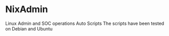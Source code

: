 # NixAdmin
Linux Admin and SOC operations Auto Scripts
The scripts have been tested on Debian and Ubuntu
